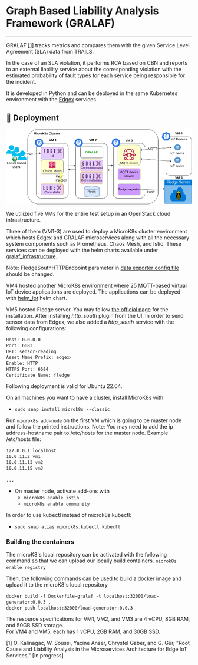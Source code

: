 # Graph Based Liability Analysis Framework (GRALAF)

-----------------------------------------

GRALAF [[1]](#1) tracks metrics and compares them with the given Service Level Agreement (SLA) data from TRAILS. 

In the case of an SLA violation, it performs RCA based on CBN and reports to an external liability service about the corresponding violation with the estimated probability of fault types for each service being responsible for the incident. 

It is developed in Python and can be deployed in the same Kubernetes environment with the [Edgex](https://github.com/edgexfoundry/edgex-go) services.

## :wrench: Deployment

<img src="images_for_git/useCase.png" alt="use case"/>

We utilized five VMs for the entire test setup in an OpenStack cloud infrastructure.

Three of them (VM1-3) are used to deploy a MicroK8s cluster environment which hosts Edgex and GRALAF microservices along with all the necessary system components such as Prometheus, Chaos Mesh, and Istio. 
These services can be deployed with the helm charts available under [gralaf_infrastructure](helm_charts/gralaf_infrastructure).

Note: FledgeSouthHTTPEndpoint parameter in [data exporter config file](helm_charts/gralaf_infrastructure/helm_edgex/templates/edgex-exporter-fledge/edgex-exporter-fledge-configmap.yaml) should be changed.

VM4 hosted another MicroK8s environment where 25 MQTT-based virtual IoT device applications are deployed. The applications can be deployed with [helm_iot](helm_charts/helm_iot) helm chart.

VM5 hosted Fledge server. You may follow [the official page](https://github.com/fledge-iot/fledge) for the installation. After installing *http_south* plugin from the UI. In order to send sensor data from Edgex, we also added a *http_south* service with the following configurations:
```
Host: 0.0.0.0
Port: 6683
URI: sensor-reading
Asset Name Prefix: edgex-
Enable: HTTP
HTTPS Port: 6684
Certificate Name: fledge
```


Following deployment is valid for Ubuntu 22.04.

On all machines you want to have a cluster, install MicroK8s with 
- ```sudo snap install microk8s --classic```


Run `microk8s add-node` on the first VM which is going to be master node and follow the printed instructions. 
Note: You may need to add the ip address-hostname pair to /etc/hosts for the master node. Example /etc/hosts  file:
```
127.0.0.1 localhost
10.0.11.2 vm1
10.0.11.13 vm2
10.0.11.15 vm3

...
```

- On master node, activate add-ons with
  - ```microk8s enable istio```
  - ```microk8s enable community```

In order to use kubectl instead of microk8s.kubectl: 
- ```sudo snap alias microk8s.kubectl kubectl```

### Building the containers
The microK8's local repository can be activated with the following command so that we can upload our locally build containers. 
```microk8s enable registry```



Then, the following commands can be used to build a docker image and upload it to the microK8's local repository
```
docker build -f Dockerfile-gralaf -t localhost:32000/load-generator:0.0.3 .
docker push localhost:32000/load-generator:0.0.3
```


The resource specifications for VM1, VM2, and VM3 are 4 vCPU, 8GB RAM, and 50GB SSD storage.<br />
For VM4 and VM5, each has 1 vCPU, 2GB RAM, and 30GB SSD.


<a id="1">[1]</a>  O. Kalinagac, W. Soussi, Yacine Anser, Chrystel Gaber, and G. Gür, "Root Cause and Liability Analysis in the Microservices Architecture for Edge IoT Services," [In progress]
